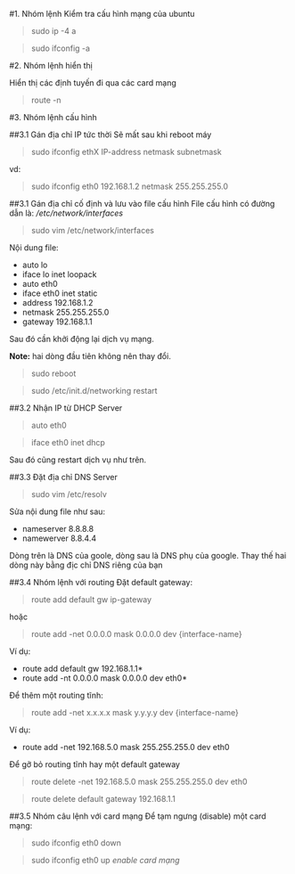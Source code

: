 #1. Nhóm lệnh Kiểm tra cấu hình mạng của ubuntu
>sudo ip -4 a

>sudo ifconfig -a

#2. Nhóm lệnh hiển thị

Hiển thị các định tuyến đi qua các card mạng
>route -n

#3. Nhóm lệnh cấu hình

##3.1 Gán địa chỉ IP tức thời
Sẽ mất sau khi reboot máy
>sudo ifconfig ethX IP-address netmask subnetmask

vd: 
>sudo ifconfig eth0 192.168.1.2 netmask 255.255.255.0

##3.1 Gán địa chỉ cố định và lưu vào file cấu hình
File cấu hình có đường dẫn là: */etc/network/interfaces*
>sudo vim /etc/network/interfaces

Nội dung file:
* auto lo
* iface lo inet loopack
* auto eth0
* iface eth0 inet static
* address 192.168.1.2
* netmask 255.255.255.0
* gateway 192.168.1.1

Sau đó cần khởi động lại dịch vụ mạng. 

**Note:** hai dòng đầu tiên không nên thay đổi.
>sudo reboot

>sudo /etc/init.d/networking restart

##3.2 Nhận IP từ DHCP Server
>auto eth0

>iface eth0 inet dhcp

Sau đó cũng restart dịch vụ như trên.

##3.3 Đặt địa chỉ DNS Server 
>sudo vim /etc/resolv

Sửa nội dung file như sau:
*	nameserver 8.8.8.8
*	namewerver 8.8.4.4

Dòng trên là DNS của goole, dòng sau là DNS phụ của google. Thay thế hai dòng này bằng địc chỉ DNS riêng của bạn

##3.4 Nhóm lệnh với routing
Đặt default gateway:

>route add default gw ip-gateway

hoặc
>route add -net 0.0.0.0 mask 0.0.0.0 dev {interface-name}

Ví dụ:
* route add default gw 192.168.1.1*
* route add -nt 0.0.0.0 mask 0.0.0.0 dev eth0*

Để thêm một routing tĩnh:
>route add -net x.x.x.x mask y.y.y.y dev {interface-name}

Ví dụ:
* route add -net 192.168.5.0 mask 255.255.255.0 dev eth0

Để gỡ bỏ routing tĩnh hay một default gateway
>route delete -net 192.168.5.0 mask 255.255.255.0 dev eth0

>route delete default gateway 192.168.1.1

##3.5 Nhóm câu lệnh với card mạng
Để tạm ngưng (disable) một card mạng:
>sudo ifconfig eth0 down

>sudo ifconfig eth0 up *enable card mạng*

